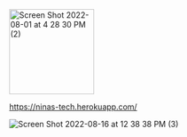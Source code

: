 <img width="153" alt="Screen Shot 2022-08-01 at 4 28 30 PM (2)" src="https://user-images.githubusercontent.com/82294375/193685002-5cc02cbb-1686-4f0d-b66c-fb18b8a49d9f.png">



https://ninas-tech.herokuapp.com/

![Screen Shot 2022-08-16 at 12 38 38 PM (3)](https://user-images.githubusercontent.com/82294375/193684837-18ae7814-b260-47ac-8771-0f025241b4b1.png)
